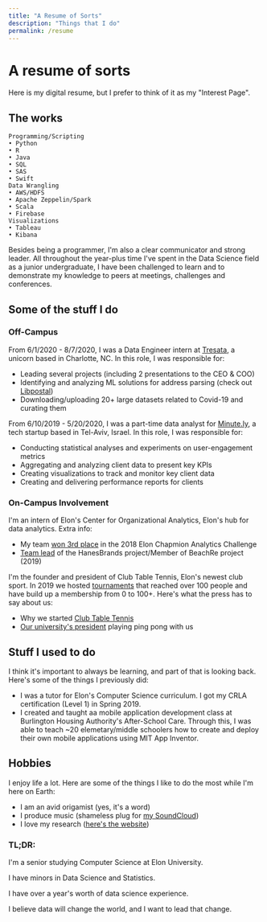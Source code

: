 ```yaml
---
title: "A Resume of Sorts"
description: "Things that I do"
permalink: /resume
---
```


# A resume of sorts
Here is my digital resume, but I prefer to think of it as my "Interest Page".
## The works

```
Programming/Scripting
• Python
• R
• Java
• SQL
• SAS
• Swift
Data Wrangling
• AWS/HDFS
• Apache Zeppelin/Spark
• Scala
• Firebase
Visualizations
• Tableau
• Kibana
```

Besides being a programmer, I'm also a clear communicator and strong leader. All throughout the year-plus time I've spent in the Data Science field as a junior undergraduate, I have been challenged to learn and to demonstrate my knowledge to peers at meetings, challenges and conferences. 

## Some of the stuff I do

### Off-Campus

From 6/1/2020 - 8/7/2020, I was a Data Engineer intern at [Tresata](https://tresata.com), a unicorn based in Charlotte, NC.
In this role, I was responsible for:
- Leading several projects (including 2 presentations to the CEO & COO)
- Identifying and analyzing ML solutions for address parsing (check out [Libpostal](https://github.com/openvenues/libpostal))
- Downloading/uploading 20+ large datasets related to Covid-19 and curating them

From 6/10/2019 - 5/20/2020, I was a part-time data analyst for [Minute.ly](https://www.minute.ly), a tech startup based in Tel-Aviv, Israel. 
In this role, I was responsible for:
- Conducting statistical analyses and experiments on user-engagement metrics
- Aggregating and analyzing client data to present key KPIs
- Creating visualizations to track and monitor key client data
- Creating and delivering performance reports for clients

### On-Campus Involvement

I'm an intern of Elon's Center for Organizational Analytics, Elon's hub for data analytics. 
Extra info:
- My team [won 3rd place](https://www.elon.edu/u/news/2018/11/14/teams-leverage-analytics-to-address-sales-opportunities-for-hanesbrands/) in the 2018 Elon Chapmion Analytics Challenge
- [Team lead](https://www.elon.edu/u/academics/business/organizational-analytics-center/interns/) of the HanesBrands project/Member of BeachRe project (2019)

I'm the founder and president of Club Table Tennis, Elon's newest club sport. In 2019 we hosted [tournaments](https://www.elon.edu/u/news/2019/04/14/club-table-tennis-to-host-tournament-in-moseley-center-april-19) that reached over 100 people and have build up a membership from 0 to 100+.
Here's what the press has to say about us: 
- Why we started [Club Table Tennis](https://www.elonnewsnetwork.com/article/2019/04/club-table-tennis)
- [Our university's president](https://www.elon.edu/u/news/2019/11/18/table-tennis-more-than-just-a-game-for-president-book) playing ping pong with us

## Stuff I used to do

I think it's important to always be learning, and part of that is looking back. 
Here's some of the things I previously did:
- I was a tutor for Elon's Computer Science  curriculum. I got my CRLA certification (Level 1) in Spring 2019.
- I created and taught aa mobile application development class at Burlington Housing Authority's After-School Care. Through this, I was able to teach ~20 elemetary/middle schoolers how to create and deploy their own mobile applications using MIT App Inventor.

## Hobbies

I enjoy life a lot. Here are some of the things I like to do the most while I'm here on Earth:
- I am an avid origamist (yes, it's a word)
- I produce music (shameless plug for [my SoundCloud](https://soundcloud.com/miser3blade))
- I love my research ([here's the website](https://adamrbehrman.github.io/chroma.github.io/privacy-policy))

### TL;DR:

I'm a senior studying Computer Science at Elon University.

I have minors in Data Science and Statistics.

I have over a year's worth of data science experience.

I believe data will change the world, and I want to lead that change.
